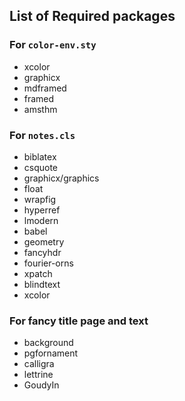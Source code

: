 ## List of Required packages
### For  `color-env.sty`
- xcolor
- graphicx
- mdframed
- framed 
- amsthm

### For `notes.cls`
- biblatex
- csquote
- graphicx/graphics
- float
- wrapfig
- hyperref
- lmodern
- babel 
- geometry 
- fancyhdr
- fourier-orns
- xpatch
- blindtext
- xcolor

### For fancy title page and text
- background 
- pgfornament
- calligra
- lettrine
- GoudyIn